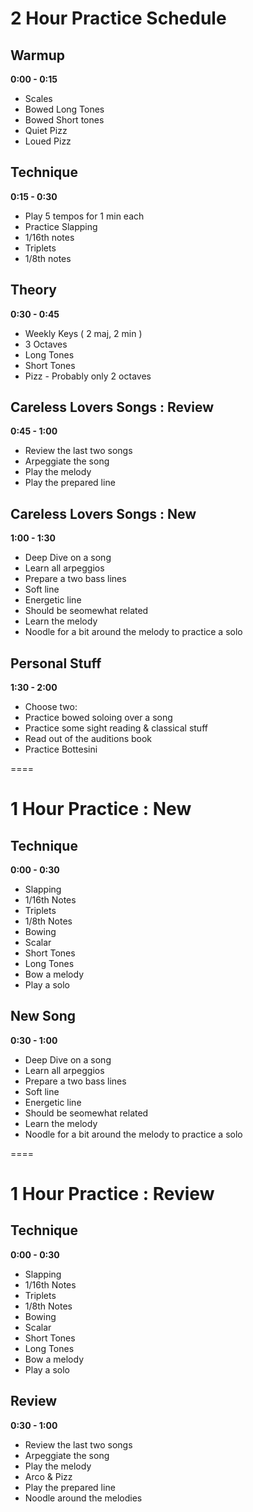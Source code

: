 # 2 Hour Practice Schedule

## Warmup
**0:00 - 0:15**

- Scales
- Bowed Long Tones
- Bowed Short tones
- Quiet Pizz
- Loued Pizz

## Technique
**0:15 - 0:30**

- Play 5 tempos for 1 min each
- Practice Slapping
 - 1/16th notes
 - Triplets
 - 1/8th notes

## Theory
**0:30 - 0:45**

- Weekly Keys ( 2 maj, 2 min )
 - 3 Octaves
 - Long Tones
 - Short Tones
 - Pizz - Probably only 2 octaves

## Careless Lovers Songs : Review
**0:45 - 1:00**

- Review the last two songs
 - Arpeggiate the song
 - Play the melody
 - Play the prepared line

## Careless Lovers Songs : New
**1:00 - 1:30**

- Deep Dive on a song
 - Learn all arpeggios
 - Prepare a two bass lines
  - Soft line
  - Energetic line
  - Should be seomewhat related
 - Learn the melody
 - Noodle for a bit around the melody to practice a solo

## Personal Stuff
**1:30 - 2:00**

- Choose two:
 - Practice bowed soloing over a song
 - Practice some sight reading & classical stuff
 - Read out of the auditions book
 - Practice Bottesini

====

# 1 Hour Practice : New

## Technique
**0:00 - 0:30**

- Slapping
 - 1/16th Notes
 - Triplets
 - 1/8th Notes
- Bowing
 - Scalar
 - Short Tones
 - Long Tones
 - Bow a melody
 - Play a solo

## New Song
**0:30 - 1:00**

- Deep Dive on a song
 - Learn all arpeggios
 - Prepare a two bass lines
  - Soft line
  - Energetic line
  - Should be seomewhat related
 - Learn the melody
 - Noodle for a bit around the melody to practice a solo

====

# 1 Hour Practice : Review

## Technique
**0:00 - 0:30**

- Slapping
 - 1/16th Notes
 - Triplets
 - 1/8th Notes
- Bowing
 - Scalar
 - Short Tones
 - Long Tones
 - Bow a melody
 - Play a solo

## Review
**0:30 - 1:00**

- Review the last two songs
 - Arpeggiate the song
 - Play the melody
  - Arco & Pizz
 - Play the prepared line
 - Noodle around the melodies
